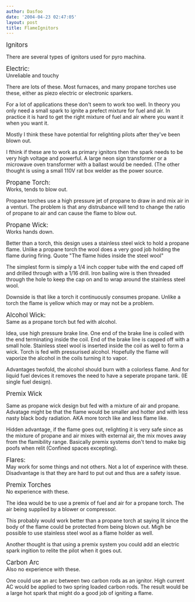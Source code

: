 ```yaml
---
author: Dasfoo
date: '2004-04-23 02:47:05'
layout: post
title: FlameIgnitors
---
```


<big>Ignitors</big>

There are several types of ignitors used for pyro machina.

<big>Electric:</big><br>
Unreliable and touchy

There are lots of these.  Most furnaces, and many propane torches use these, either as  piezo electric or electronic sparkers.

For a lot of applications these don't seem to work too well.  In theory you only need a small spark to ignite a prefect mixture for fuel and air.  In practice it is hard to get the right mixture of fuel and air where you want it when you want it.

Mostly I think these have potential for relighting pilots after they've been blown out.

I fthink if these are to work as primary ignitors then the spark needs to be very high voltage and powerful.  A large neon sign transformer or a microwave oven transformer with a ballast would be needed.  (The other thought is using a small 110V rat box welder as the power source.

<big>Propane Torch:</big><br>
Works, tends to blow out.

Propane torches use a high pressure jet of propane to draw in and mix air in a venturi.  The problem is that any distrubance will tend to change the ratio of propane to air and can cause the flame to blow out.


<big>Propane Wick:</big><br>
Works hands down.   

Better than a torch, this design uses a stainless steel wick to hold a propane flame.  Unlike a propane torch the wool does a very good job holding the flame during firing.  Quote "The flame hides inside the steel wool"

The simplest form is simply a 1/4 inch copper tube with the end caped off and drilled through with a 1/16
drill.  Iron bailing wire is then threaded through the hole to keep the cap on and to wrap around the
stainless steel wool.

Downside is that like a torch it continuously consumes propane.  Unlike a torch the flame is yellow which may or may not be a problem.

<big>Alcohol Wick:</big><br>
Same as a propane torch but fed with alcohol.

Idea, use high pressure brake line.  One end of the brake line is coiled with the end terminating inside the coil. End of the brake line is capped off with a small hole.  Stainless steel wool is inserted inside the coil as well to form a wick.  Torch is fed with pressurised alcohol.  Hopefully the flame will vaporize the alcohol in the coils turning it to vapor.

Advantages twofold, the alcohol should burn with a colorless flame.  And for liquid fuel devices it removes the need to have a seperate propane tank.  (IE single fuel design).

<big>Premix Wick</big><br>

Same as propane wick design but fed with a mixture of air and propane.  Advatage might be that the flame would be smaller and hotter and with less nasty black body radiation.  AKA more torch like and less flame like.

Hidden advantage, if the flame goes out, relighting it is very safe since as the mixture of propane and air mixes with external air, the mix moves away from the flamibility range.  Basically premix systems don't tend to make big poofs when relit (Confined spaces excepting).

<big>Flares:</big><br>
May work for some things and not others.  Not a lot of experince with these.  Disadvantage is that they are hard to put out and thus are a safety issue.

<big>Premix Torches</big><br>
No experience with these.

The idea would be to use a premix of fuel and air for a propane torch.  The air being supplied by a blower or compressor.  

This probably would work better than a propane torch at saying lit since the body of the flame could be protected from being blown out.  Migh be possible to use stainless steel wool as a flame holder as well.

Another thought is that using a premix system you could add an electric spark ingition to relite the pilot when it goes out.

<big>Carbon Arc</big><br>
Also no experience with these.

One could use an arc between two carbon rods as an ignitor.  High current AC would be applied to two spring loaded carbon rods.  The result would be a large hot spark that might do a good job of igniting a flame.

